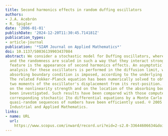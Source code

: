 ```yaml
---
title: Second harmonics effects in random duffing oscillators
authors:
- J.A. Acebrón
- R. Spigler
date: '2006-01-01'
publishDate: '2024-12-20T11:30:45.714181Z'
publication_types:
- article-journal
publication: '*SIAM Journal on Applied Mathematics*'
doi: 10.1137/S0036139903437084
abstract: We consider a stochastic model for Duffing oscillators, where the nonlinearity
  and the randomness are scaled in such a way that they interact strongly. A typical
  feature is the appearance of second harmonics effects. An asymptotic statistical
  analysis for these oscillators is performed in the diffusion limit, when a suitable
  absorbing boundary condition is imposed, according to the underlying physical problem.
  The related Fokker-Planck equation has been numerically solved to obtain the first
  two moments of the oscillator's displacement from its rest-position. Dependence
  on the nonlinearity strength and on the location of the absorbing boundary has also
  been investigated. Such results have been compared with those computed solving the
  corresponding stochastic Ito differential equations by a Monte Carlo method, where
  quasi-random sequences of numbers have been efficiently used. © 2005 Society for
  Industrial and Applied Mathematics.
links:
- name: URL
  url: 
    https://www.scopus.com/inward/record.uri?eid=2-s2.0-33644606634&doi=10.1137%2fS0036139903437084&partnerID=40&md5=e0b8beda2a6f59771db9f991acdf5a47
---
```

